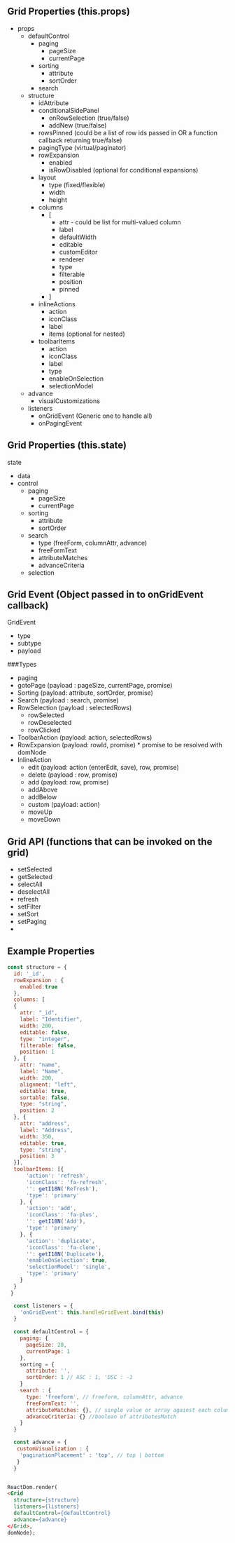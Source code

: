 

## Grid Properties (this.props)


* props
  * defaultControl
    * paging
      * pageSize
      * currentPage
    * sorting
      * attribute
      * sortOrder
    * search
  * structure
    * idAttribute
    * conditionalSidePanel
      * onRowSelection (true/false)
      * addNew (true/false)
    * rowsPinned (could be a list of row ids passed in OR a function callback returning true/false)
    * pagingType (virtual/paginator)
    * rowExpansion
      * enabled
      * isRowDisabled (optional for conditional expansions)
    * layout
      * type (fixed/flexible)
      * width
      * height
    * columns
      * [
        * attr - could be list for multi-valued column
        * label
        * defaultWidth
        * editable
        * customEditor
        * renderer
        * type
        * filterable
        * position
        * pinned
      * ]
    * inlineActions
      * action
      * iconClass
      * label
      * items (optional for nested)
    * toolbarItems
      * action
      * iconClass
      * label
      * type
      * enableOnSelection
      * selectionModel
  * advance
    * visualCustomizations
  * listeners
    * onGridEvent (Generic one to handle all)
    * onPagingEvent

## Grid Properties (this.state)

state
 * data
 * control
   * paging
     * pageSize
     * currentPage
   * sorting
     * attribute
     * sortOrder
   * search
     * type (freeForm, columnAttr, advance)
     * freeFormText
     * attributeMatches
     * advanceCriteria
   * selection


## Grid Event (Object passed in to onGridEvent callback)

GridEvent
 * type
 * subtype
 * payload

###Types
* paging
 * gotoPage  (payload : pageSize, currentPage, promise)
* Sorting (payload: attribute, sortOrder, promise)
* Search  (payload : search, promise)
* RowSelection (payload : selectedRows)
  * rowSelected
  * rowDeselected
  * rowClicked
* ToolbarAction (payload: action, selectedRows)
* RowExpansion (payload: rowId, promise) * promise to be resolved with domNode
* InlineAction
   * edit (payload: action (enterEdit, save), row, promise)
   * delete (payload : row, promise)
   * add (payload: row, promise)
   * addAbove
   * addBelow
   * custom (payload: action)
   * moveUp
   * moveDown


## Grid API (functions that can be invoked on the grid)

* setSelected
* getSelected
* selectAll
* deselectAll
* refresh
* setFilter
* setSort
* setPaging
*

## Example Properties
```javascript
const structure = {
  id: '_id',
  rowExpansion : {
    enabled:true
  },
  columns: [
  {
    attr: "_id",
    label: "Identifier",
    width: 200,
    editable: false,
    type: "integer",
    filterable: false,
    position: 1
  }, {
    attr: "name",
    label: "Name",
    width: 200,
    alignment: "left",
    editable: true,
    sortable: false,
    type: "string",
    position: 2
  }, {
    attr: "address",
    label: "Address",
    width: 350,
    editable: true,
    type: "string",
    position: 3
  }],
  toolbarItems: [{
      'action': 'refresh',
      'iconClass': 'fa-refresh',
      '': getI18N('Refresh'),
      'type': 'primary'
    }, {
      'action': 'add',
      'iconClass': 'fa-plus',
      '': getI18N('Add'),
      'type': 'primary'
    }, {
      'action': 'duplicate',
      'iconClass': 'fa-clone',
      '': getI18N('Duplicate'),
      'enableOnSelection': true,
      'selectionModel': 'single',
      'type': 'primary'
    }
  }
 }

  const listeners = {
    'onGridEvent': this.handleGridEvent.bind(this)
  }
  
  const defaultControl = {
    paging: {
      pageSize: 20,
      currentPage: 1
    },
    sorting = {
      attribute: '',
      sortOrder: 1 // ASC : 1, 'DSC : -1
    }
    search : {
      type: 'freeform', // freeform, columnAttr, advance
      freeFormText: '',
      attributeMatches: {}, // single value or array against each columnAttr
      advanceCriteria: {} //boolean of attributesMatch
    }  
  }

  const advance = {
   customVisualization : {
    'paginationPlacement' : 'top', // top | bottom
   }
  }
```

```html

ReactDom.render(
<Grid
  structure={structure}
  listeners={listeners}
  defaultControl={defaultControl}
  advance={advance}
</Grid>,
domNode);

```

